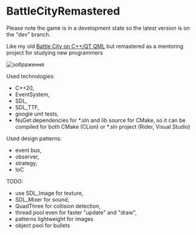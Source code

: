 # BattleCityRemastered
Please note the game is in a development state so the latest version is on the "dev" branch.

Like my old [Battle City on C++/QT QML](https://github.com/roma4004/battle_city_qt_qml) but remastered as a mentoring project for studying new programmers

![зображення](https://github.com/roma4004/BattleCityRemastered/assets/16146920/10f3de05-6c19-4f89-a54b-19a7cb66d90e)

Used technologies:
* C++20,
* EventSystem,
* SDL,
* SDL_TTF,
* google unit tests,
* NuGet dependencies for *.sln and lib source for CMake, so it can be compiled for both CMake (CLion) or *.sln project (Rider, Visual Studio)

Used design patterns: 
* event bus, 
* observer, 
* strategy, 
* IoC

TODO: 
* use SDL_Image for texture,
* SDL_Mixer for sound,
* QuadThree for collision detection,
* thread pool even for faster "update" and "draw",
* patterns lightweight for images
* object pool for bullets
